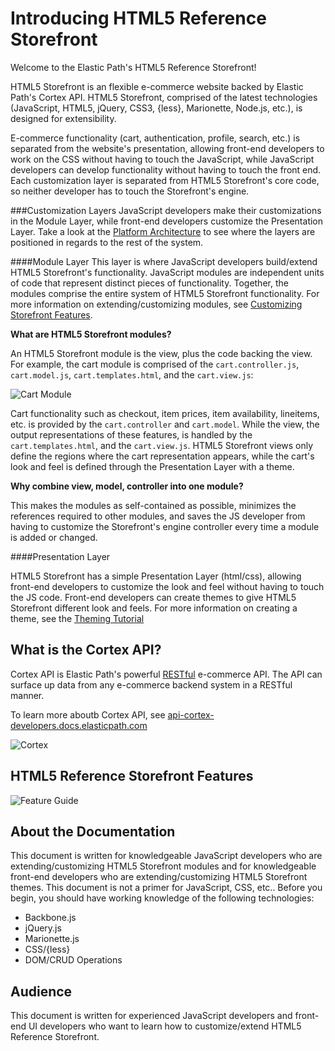 Introducing HTML5 Reference Storefront
====================
Welcome to the Elastic Path's HTML5 Reference Storefront!

HTML5 Storefront is an flexible e-commerce website backed by Elastic Path's Cortex API.
HTML5 Storefront, comprised of the latest technologies (JavaScript, HTML5, jQuery, CSS3, {less}, Marionette, Node.js, etc.), is designed for extensibility.

E-commerce functionality (cart, authentication, profile, search, etc.) is separated from the website's presentation, allowing
front-end developers to work on the CSS without having to touch the JavaScript, while JavaScript developers can develop
functionality without having to touch the front end. Each customization layer is separated from HTML5 Storefront's core code, so
neither developer has to touch the Storefront's engine.

###Customization Layers
JavaScript developers make their customizations in the Module Layer, while front-end developers customize the Presentation Layer.
Take a look at the <a href="https://github.elasticpath.net/cortex/ui-storefront/blob/master/documentation/technologyoverview.md">Platform Architecture</a> to see where the layers are positioned in regards to the rest of the system.

####Module Layer
This layer is where JavaScript developers build/extend HTML5 Storefront's functionality.
JavaScript modules are independent units of code that represent distinct pieces of functionality.
Together, the modules comprise the entire system of HTML5 Storefront functionality.
For more information on extending/customizing modules, see <a href="https://github.elasticpath.net/cortex/ui-storefront/blob/master/documentation/extending.md">Customizing Storefront Features</a>.

**What are HTML5 Storefront modules?**

An HTML5 Storefront module is the view, plus the code backing the view. For example, the cart module is
comprised of the `cart.controller.js`, `cart.model.js`, `cart.templates.html`, and the `cart.view.js`:

![Cart Module](https://github.elasticpath.net/cortex/ui-storefront/raw/master/documentation/img/cartModule.png)

Cart functionality such as checkout, item prices, item availability, lineitems, etc. is provided by the `cart.controller` and `cart.model`.
While the view, the output representations of these features, is handled by the `cart.templates.html`, and the `cart.view.js`.
HTML5 Storefront views only define the regions where the cart representation appears, while the cart's look and feel is defined through the Presentation Layer with a theme.


**Why combine view, model, controller into one module?**

This makes the modules as self-contained as possible, minimizes the references required to other modules, and saves the JS developer from having to customize the
Storefront's engine controller every time a module is added or changed.

####Presentation Layer

HTML5 Storefront has a simple Presentation Layer (html/css), allowing front-end developers to customize the look and feel without having to touch the JS code.
Front-end developers can create themes to give HTML5 Storefront different look and feels. For more information on creating a theme, see the <a href="theming.html#tutorialTheme">Theming Tutorial</a>




What is the Cortex API?
-------------------
Cortex API is Elastic Path's powerful <a href="http://en.wikipedia.org/wiki/Representational_state_transfer">RESTful</a> e-commerce API.
The API can surface up data from any e-commerce backend system in a RESTful manner.

To learn more aboutb Cortex API, see <a href="http://api-cortex-developers.docs.elasticpath.com">api-cortex-developers.docs.elasticpath.com</a>

![Cortex](https://github.elasticpath.net/cortex/ui-storefront/raw/master/documentation/img/cortex-page-diagram.png)


HTML5 Reference Storefront Features
---------------------
![Feature Guide](https://github.elasticpath.net/cortex/ui-storefront/raw/master/documentation/img/featureSupport.png)


About the Documentation
---------------------
This document is written for knowledgeable JavaScript developers who are extending/customizing HTML5 Storefront modules and
for knowledgeable front-end developers who are extending/customizing HTML5 Storefront themes. This document is not a primer for JavaScript, CSS, etc.. Before you begin, you should have working knowledge of the following technologies:

* Backbone.js
* jQuery.js
* Marionette.js
* CSS/{less}
* DOM/CRUD Operations

Audience
---------------------
This document is written for experienced JavaScript developers and front-end UI developers who want to learn how to customize/extend HTML5 Reference Storefront.